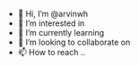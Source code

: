 - 👋 Hi, I’m @arvinwh 
- 👀 I’m interested in 
- 🌱 I’m currently learning 
- 💞️ I’m looking to collaborate on 
- 📫 How to reach ..

<!---
arvinwh/arvinwh is a ✨ special ✨ repository because its `README.md` (this file) appears on your GitHub profile.
You can click the Preview link to take a look at your changes.
--->
